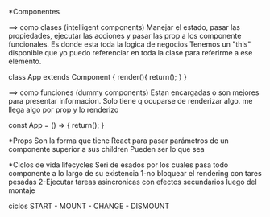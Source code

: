 \*Componentes

==> como clases (intelligent components)
Manejar el estado, pasar las propiedades, ejecutar las acciones y pasar las prop a los componente funcionales.
Es donde esta toda la logica de negocios
Tenemos un "this" disponible que yo puedo referenciar en toda la clase para referirme a ese elemento.

class App extends Component {
render(){
return();
}
}

==> como funciones (dummy components)
Estan encargadas o son mejores para presentar informacion. Solo tiene q ocuparse de renderizar algo. me llega algo por prop y lo renderizo

const App = () => {
return();
}

\*Props
Son la forma que tiene React para pasar parámetros de un componente superior a sus children
Pueden ser lo que sea

\*Ciclos de vida lifecycles
Seri de esados por los cuales pasa todo componente a lo largo de su existencia
1-no bloquear el rendering con tares pesadas
2-Ejecutar tareas asincronicas con efectos secundarios luego del montaje

ciclos
START - MOUNT - CHANGE - DISMOUNT
